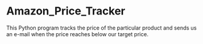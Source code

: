 # Amazon_Price_Tracker
This Python program tracks the price of the particular product and sends us an e-mail when the price reaches below our target price. 
